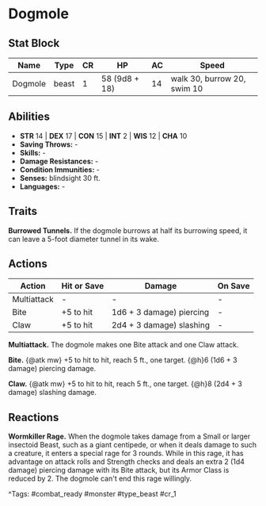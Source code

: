 # Dogmole

## Stat Block

| Name | Type | CR | HP | AC | Speed |
|------|------|----|----|----|-------|
| Dogmole | beast | 1 | 58 (9d8 + 18) | 14 | walk 30, burrow 20, swim 10 |

## Abilities

- **STR** 14 | **DEX** 17 | **CON** 15 | **INT** 2 | **WIS** 12 | **CHA** 10
- **Saving Throws:** -  
- **Skills:** -  
- **Damage Resistances:** -  
- **Condition Immunities:** -  
- **Senses:** blindsight 30 ft.  
- **Languages:** -

## Traits

**Burrowed Tunnels.** If the dogmole burrows at half its burrowing speed, it can leave a 5-foot diameter tunnel in its wake.


## Actions

| Action | Hit or Save | Damage | On Save |
|--------|--------------|--------|----------|
| Multiattack | - | - | - |
| Bite | +5 to hit | 1d6 + 3 damage) piercing | - |
| Claw | +5 to hit | 2d4 + 3 damage) slashing | - |

**Multiattack.** The dogmole makes one Bite attack and one Claw attack.

**Bite.** {@atk mw} +5 to hit to hit, reach 5 ft., one target. {@h}6 (1d6 + 3 damage) piercing damage.

**Claw.** {@atk mw} +5 to hit to hit, reach 5 ft., one target. {@h}8 (2d4 + 3 damage) slashing damage.

## Reactions

**Wormkiller Rage.** When the dogmole takes damage from a Small or larger insectoid Beast, such as a giant centipede, or when it deals damage to such a creature, it enters a special rage for 3 rounds. While in this rage, it has advantage on attack rolls and Strength checks and deals an extra 2 (1d4 damage) piercing damage with its Bite attack, but its Armor Class is reduced by 2. The dogmole can't end this rage willingly.



^Tags: #combat_ready #monster #type_beast #cr_1